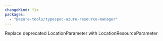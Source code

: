 ```yaml
---
changeKind: fix
packages:
  - "@azure-tools/typespec-azure-resource-manager"
---
```


Replace deprecated LocationParameter with LocationResourceParameter